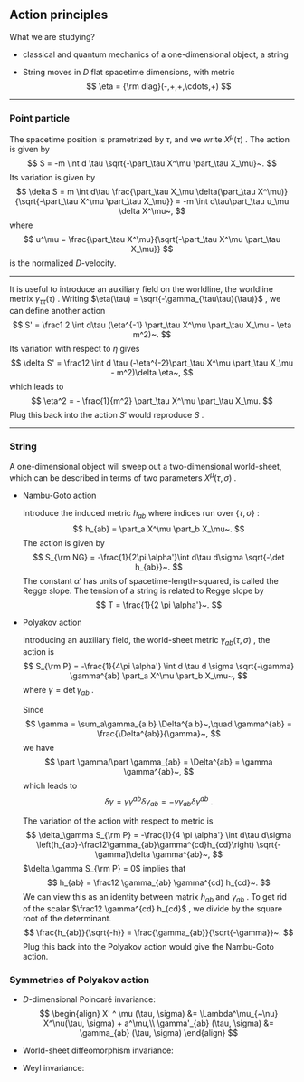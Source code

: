 ## Action principles

What we are studying?

- classical and quantum mechanics of a one-dimensional object, a string

- String moves in $D$ flat spacetime dimensions, with metric
  $$
  \eta = {\rm diag}(-,+,+,\cdots,+)
  $$

---

### Point particle

The spacetime position is prametrized by $\tau$, and we write $X^\mu(\tau)$ . The action is given by
$$
S = -m \int d \tau \sqrt{-\part_\tau X^\mu \part_\tau X_\mu}~.
$$
Its variation is given by
$$
\delta S = m \int d\tau \frac{\part_\tau X_\mu \delta(\part_\tau X^\mu)}{\sqrt{-\part_\tau X^\mu \part_\tau X_\mu}} = -m \int d\tau\part_\tau u_\mu \delta X^\mu~,
$$
where 
$$
u^\mu = \frac{\part_\tau X^\mu}{\sqrt{-\part_\tau X^\mu \part_\tau X_\mu}}
$$
is the normalized $D$-velocity.

---

 It is useful to introduce an auxiliary field on the worldline, the worldline metrix $\gamma_{\tau \tau}(\tau)$ . Writing $\eta(\tau) = \sqrt{-\gamma_{\tau\tau}(\tau)}$ , we can define another action
$$
S' = \frac1 2 \int d\tau (\eta^{-1} \part_\tau X^\mu \part_\tau X_\mu - \eta m^2)~.
$$
Its variation with respect to $\eta$ gives
$$
\delta S' = \frac12 \int d \tau (-\eta^{-2}\part_\tau X^\mu \part_\tau X_\mu - m^2)\delta \eta~,
$$
which leads to
$$
\eta^2 = - \frac{1}{m^2} \part_\tau X^\mu \part_\tau X_\mu.
$$
Plug this back into the action $S'$ would reproduce $S$ .

---

### String

A one-dimensional object will sweep out a two-dimensional world-sheet, which can be described in terms of two parameters $X^\mu(\tau, \sigma)$ .

- Nambu-Goto action

  Introduce the induced metric $h_{ab}$ where indices run over $\{\tau, \sigma\}$ :
  $$
  h_{ab} = \part_a X^\mu \part_b X_\mu~.
  $$
  The action is given by
  $$
  S_{\rm NG} = -\frac{1}{2\pi \alpha'}\int d\tau d\sigma \sqrt{-\det h_{ab}}~.
  $$
  The constant $\alpha'$ has units of spacetime-length-squared, is called the Regge slope. The tension of a string is related to Regge slope by
  $$
  T = \frac{1}{2 \pi \alpha'}~.
  $$
  

- Polyakov action

  Introducing an auxiliary field, the world-sheet metric $\gamma_{ab}(\tau, \sigma)$ , the action is
  $$
  S_{\rm P} = -\frac{1}{4\pi \alpha'} \int d \tau d \sigma \sqrt{-\gamma} \gamma^{ab} \part_a X^\mu \part_b X_\mu~,
  $$
  where $\gamma = \det \gamma_{ab}$ .

  Since
  $$
  \gamma = \sum_a\gamma_{a b} \Delta^{a b}~,\quad \gamma^{ab} = \frac{\Delta^{ab}}{\gamma}~,
  $$
  we have
  $$
  \part \gamma/\part \gamma_{ab} = \Delta^{ab} = \gamma \gamma^{ab}~,
  $$
  which leads to
  $$
  \delta \gamma = \gamma \gamma^{ab} \delta \gamma_{ab} = - \gamma \gamma_{ab}\delta \gamma^{ab}~.
  $$
  

  The variation of the action with respect to metric is
  $$
  \delta_\gamma S_{\rm P} = -\frac{1}{4 \pi \alpha'} \int d\tau d\sigma \left(h_{ab}-\frac12\gamma_{ab}\gamma^{cd}h_{cd}\right) \sqrt{-\gamma}\delta \gamma^{ab}~,
  $$
  $\delta_\gamma S_{\rm P} = 0$ implies that
  $$
  h_{ab} = \frac12 \gamma_{ab} \gamma^{cd} h_{cd}~.
  $$
  We can view this as an identity between matrix $h_{ab}$ and $\gamma_{ab}$ . To get rid of the scalar $\frac12 \gamma^{cd} h_{cd}$ , we divide by the square root of the determinant.
  $$
  \frac{h_{ab}}{\sqrt{-h}} = \frac{\gamma_{ab}}{\sqrt{-\gamma}}~.
  $$
  Plug this back into the Polyakov action would give the Nambu-Goto action.

### Symmetries of Polyakov action

- $D$-dimensional Poincaré invariance:
  $$
  \begin{align}
  X' ^ \mu (\tau, \sigma) &= \Lambda^\mu_{~\nu} X^\nu(\tau, \sigma) + a^\mu,\\
  \gamma'_{ab} (\tau, \sigma) &= \gamma_{ab} (\tau, \sigma)
  \end{align}
  $$
  

- World-sheet diffeomorphism invariance:

- Weyl invariance:



